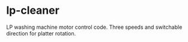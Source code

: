 # lp-cleaner
LP washing machine motor control code. Three speeds and switchable direction for platter rotation.
